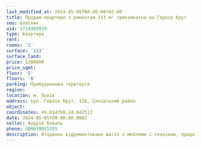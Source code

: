 ```yaml
---
last_modified_at: 2024-05-05T00:00:00+02:00
title: Продаж квартири з ремонтом 113 м² трикімнатна на Героїв Крут
seo: власник
uid: 1714909919
type: Квартира
rent:
rooms: '2'
surface: '113'
surface_land:
price: $380000
price_sqmt:
floor: '5'
floors: '8'
parking: Прибудинкова територія
region:
location: м. Львів
address: вул. Героїв Крут, 11Б, Сихівський район
object:
coordinates: 49.814768,24.042513
date: 2024-05-05T00:00:00.000Z
seller: Андрій Коваль
phone: 380670055355
description: Вторинне відремонтоване житло з меблями і технікою, придатне і готове для проживання
---
```

